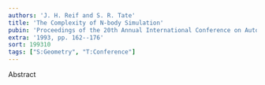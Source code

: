 ```yaml
---
authors: 'J. H. Reif and S. R. Tate'
title: 'The Complexity of N-body Simulation'
pubin: 'Proceedings of the 20th Annual International Conference on Automata, Languages, and Programming (ICALP)'
extra: '1993, pp. 162--176'
sort: 199310
tags: ["S:Geometry", "T:Conference"]
---
```

Abstract

